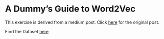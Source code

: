 # A Dummy’s Guide to Word2Vec

This exercise is derived from a medium post. Click 
[here](https://medium.com/@manansuri/a-dummys-guide-to-word2vec-456444f3c673) 
for the original post.


Find the Dataset [here](https://www.kaggle.com/datasets/datatattle/covid-19-nlp-text-classification?resource=download&select=Corona_NLP_train.csv)